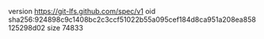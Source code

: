 version https://git-lfs.github.com/spec/v1
oid sha256:924898c9c1408bc2c3ccf51022b55a095cef184d8ca951a208ea858125298d02
size 74833
